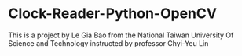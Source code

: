 # Clock-Reader-Python-OpenCV

This is a project by Le Gia Bao from the National Taiwan University Of Science and Technology instructed by professor Chyi-Yeu Lin
